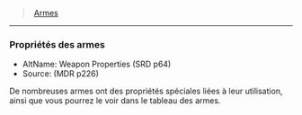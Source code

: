 ﻿---
!GenericItem
Name: Propriétés des armes
AltName: Weapon Properties (SRD p64)
Source: (MDR p226)
Id: weapons_hd.md#propriétés-des-armes
ParentLink: weapons_hd.md#armes
ParentName: Armes
NameLevel: 3
Attributes: {}
---
> [Armes](hd_weapons.md)

---

### Propriétés des armes

- AltName: Weapon Properties (SRD p64)
- Source: (MDR p226)

De nombreuses armes ont des propriétés spéciales liées à leur utilisation, ainsi que vous pourrez le voir dans le tableau des armes.

